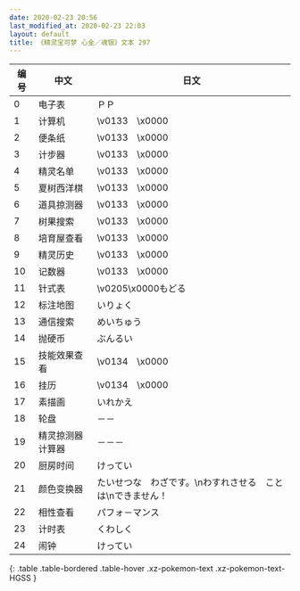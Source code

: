 ```yaml
---
date: 2020-02-23 20:56
last_modified_at: 2020-02-23 22:03
layout: default
title: 《精灵宝可梦 心金／魂银》文本 297
---
```

| 编号 | 中文 | 日文 |
| ---- | ---- | ---- |
| 0 | 电子表 | ＰＰ |
| 1 | 计算机 | \v0133　\x0000 |
| 2 | 便条纸 | \v0133　\x0000 |
| 3 | 计步器 | \v0133　\x0000 |
| 4 | 精灵名单 | \v0133　\x0000 |
| 5 | 夏树西洋棋 | \v0133　\x0000 |
| 6 | 道具掠测器 | \v0133　\x0000 |
| 7 | 树果搜索 | \v0133　\x0000 |
| 8 | 培育屋查看 | \v0133　\x0000 |
| 9 | 精灵历史 | \v0133　\x0000 |
| 10 | 记数器 | \v0133　\x0000 |
| 11 | 针式表 | \v0205\x0000もどる |
| 12 | 标注地图 | いりょく |
| 13 | 通信搜索 | めいちゅう |
| 14 | 抛硬币 | ぶんるい |
| 15 | 技能效果查看 | \v0134　\x0000 |
| 16 | 挂历 | \v0134　\x0000 |
| 17 | 素描画 | いれかえ |
| 18 | 轮盘 | －－ |
| 19 | 精灵掠测器计算器 | －－－ |
| 20 | 厨房时间 | けってい |
| 21 | 颜色变换器 | たいせつな　わざです。\nわすれさせる　ことは\nできません！ |
| 22 | 相性查看 | パフォ－マンス |
| 23 | 计时表 | くわしく |
| 24 | 闹钟 | けってい |
{: .table .table-bordered .table-hover .xz-pokemon-text .xz-pokemon-text-HGSS }
